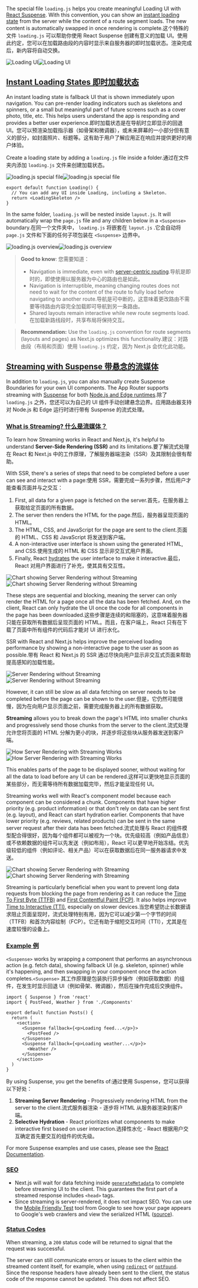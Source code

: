 The special file `loading.js` helps you create meaningful Loading UI with [React Suspense](https://react.dev/reference/react/Suspense). With this convention, you can show an [instant loading state](#instant-loading-states) from the server while the content of a route segment loads. The new content is automatically swapped in once rendering is complete.这个特殊的文件 `loading.js` 可以帮助你使用 React Suspense 创建有意义的加载 UI。使用此约定，您可以在加载路由段的内容时显示来自服务器的即时加载状态。渲染完成后，新内容将自动交换。

![Loading UI](https://nextjs.org/_next/image?url=%2Fdocs%2Flight%2Floading-ui.png\&w=3840\&q=75\&dpl=dpl_6jgZkA1aPHMzMLgPhXqA9RmLmMXZ)![Loading UI](https://nextjs.org/_next/image?url=%2Fdocs%2Fdark%2Floading-ui.png\&w=3840\&q=75\&dpl=dpl_6jgZkA1aPHMzMLgPhXqA9RmLmMXZ)

## [Instant Loading States 即时加载状态](#instant-loading-states)

An instant loading state is fallback UI that is shown immediately upon navigation. You can pre-render loading indicators such as skeletons and spinners, or a small but meaningful part of future screens such as a cover photo, title, etc. This helps users understand the app is responding and provides a better user experience.即时加载状态是在导航时立即显示的回退 UI。您可以预渲染加载指示器（如骨架和微调器），或未来屏幕的一小部分但有意义的部分，如封面照片、标题等。这有助于用户了解应用正在响应并提供更好的用户体验。

Create a loading state by adding a `loading.js` file inside a folder.通过在文件夹内添加 `loading.js` 文件来创建加载状态。

![loading.js special file](https://nextjs.org/_next/image?url=%2Fdocs%2Flight%2Floading-special-file.png\&w=3840\&q=75\&dpl=dpl_6jgZkA1aPHMzMLgPhXqA9RmLmMXZ)![loading.js special file](https://nextjs.org/_next/image?url=%2Fdocs%2Fdark%2Floading-special-file.png\&w=3840\&q=75\&dpl=dpl_6jgZkA1aPHMzMLgPhXqA9RmLmMXZ)

```
export default function Loading() {
  // You can add any UI inside Loading, including a Skeleton.
  return <LoadingSkeleton />
}
```

<!-- -->

In the same folder, `loading.js` will be nested inside `layout.js`. It will automatically wrap the `page.js` file and any children below in a `<Suspense>` boundary.在同一个文件夹中， `loading.js` 将嵌套在 `layout.js` .它会自动将 `page.js` 文件和下面的任何子项包装在 `<Suspense>` 边界中。

![loading.js overview](https://nextjs.org/_next/image?url=%2Fdocs%2Flight%2Floading-overview.png\&w=3840\&q=75\&dpl=dpl_6jgZkA1aPHMzMLgPhXqA9RmLmMXZ)![loading.js overview](https://nextjs.org/_next/image?url=%2Fdocs%2Fdark%2Floading-overview.png\&w=3840\&q=75\&dpl=dpl_6jgZkA1aPHMzMLgPhXqA9RmLmMXZ)

> **Good to know**: 您需要知道：
>
> * Navigation is immediate, even with [server-centric routing](https://nextjs.org/docs/app/building-your-application/routing/linking-and-navigating#how-routing-and-navigation-works).导航是即时的，即使使用以服务器为中心的路由也是如此。
> * Navigation is interruptible, meaning changing routes does not need to wait for the content of the route to fully load before navigating to another route.导航是可中断的，这意味着更改路由不需要等待路由内容完全加载即可导航到另一条路由。
> * Shared layouts remain interactive while new route segments load.在加载新路线段时，共享布局将保持交互。

> **Recommendation:** Use the `loading.js` convention for route segments (layouts and pages) as Next.js optimizes this functionality.建议：对路由段（布局和页面）使用 `loading.js` 约定，因为 Next.js 会优化此功能。

## [Streaming with Suspense 带悬念的流媒体](#streaming-with-suspense)

In addition to `loading.js`, you can also manually create Suspense Boundaries for your own UI components. The App Router supports streaming with [Suspense](https://react.dev/reference/react/Suspense) for both [Node.js and Edge runtimes](https://nextjs.org/docs/app/building-your-application/rendering/edge-and-nodejs-runtimes).除了 `loading.js` 之外，您还可以为自己的 UI 组件手动创建悬念边界。应用路由器支持对 Node.js 和 Edge 运行时进行带有 Suspense 的流式处理。

### [What is Streaming? 什么是流媒体？](#what-is-streaming)

To learn how Streaming works in React and Next.js, it's helpful to understand **Server-Side Rendering (SSR)** and its limitations.要了解流式处理在 React 和 Next.js 中的工作原理，了解服务器端渲染（SSR）及其限制会很有帮助。

With SSR, there's a series of steps that need to be completed before a user can see and interact with a page:使用 SSR，需要完成一系列步骤，然后用户才能查看页面并与之交互：

1. First, all data for a given page is fetched on the server.首先，在服务器上获取给定页面的所有数据。
2. The server then renders the HTML for the page.然后，服务器呈现页面的 HTML。
3. The HTML, CSS, and JavaScript for the page are sent to the client.页面的 HTML、CSS 和 JavaScript 将发送到客户端。
4. A non-interactive user interface is shown using the generated HTML, and CSS.使用生成的 HTML 和 CSS 显示非交互式用户界面。
5. Finally, React [hydrates](https://react.dev/reference/react-dom/client/hydrateRoot#hydrating-server-rendered-html) the user interface to make it interactive.最后，React 对用户界面进行了补充，使其具有交互性。

![Chart showing Server Rendering without Streaming](https://nextjs.org/_next/image?url=%2Fdocs%2Flight%2Fserver-rendering-without-streaming-chart.png\&w=3840\&q=75\&dpl=dpl_6jgZkA1aPHMzMLgPhXqA9RmLmMXZ)![Chart showing Server Rendering without Streaming](https://nextjs.org/_next/image?url=%2Fdocs%2Fdark%2Fserver-rendering-without-streaming-chart.png\&w=3840\&q=75\&dpl=dpl_6jgZkA1aPHMzMLgPhXqA9RmLmMXZ)

These steps are sequential and blocking, meaning the server can only render the HTML for a page once all the data has been fetched. And, on the client, React can only hydrate the UI once the code for all components in the page has been downloaded.这些步骤是连续的和阻塞的，这意味着服务器只能在获取所有数据后呈现页面的 HTML。而且，在客户端上，React 只有在下载了页面中所有组件的代码后才能对 UI 进行水化。

SSR with React and Next.js helps improve the perceived loading performance by showing a non-interactive page to the user as soon as possible.带有 React 和 Next.js 的 SSR 通过尽快向用户显示非交互式页面来帮助提高感知的加载性能。

![Server Rendering without Streaming](https://nextjs.org/_next/image?url=%2Fdocs%2Flight%2Fserver-rendering-without-streaming.png\&w=3840\&q=75\&dpl=dpl_6jgZkA1aPHMzMLgPhXqA9RmLmMXZ)![Server Rendering without Streaming](https://nextjs.org/_next/image?url=%2Fdocs%2Fdark%2Fserver-rendering-without-streaming.png\&w=3840\&q=75\&dpl=dpl_6jgZkA1aPHMzMLgPhXqA9RmLmMXZ)

However, it can still be slow as all data fetching on server needs to be completed before the page can be shown to the user.但是，它仍然可能很慢，因为在向用户显示页面之前，需要完成服务器上的所有数据获取。

**Streaming** allows you to break down the page's HTML into smaller chunks and progressively send those chunks from the server to the client.流式处理允许您将页面的 HTML 分解为更小的块，并逐步将这些块从服务器发送到客户端。

![How Server Rendering with Streaming Works](https://nextjs.org/_next/image?url=%2Fdocs%2Flight%2Fserver-rendering-with-streaming.png\&w=3840\&q=75\&dpl=dpl_6jgZkA1aPHMzMLgPhXqA9RmLmMXZ)![How Server Rendering with Streaming Works](https://nextjs.org/_next/image?url=%2Fdocs%2Fdark%2Fserver-rendering-with-streaming.png\&w=3840\&q=75\&dpl=dpl_6jgZkA1aPHMzMLgPhXqA9RmLmMXZ)

This enables parts of the page to be displayed sooner, without waiting for all the data to load before any UI can be rendered.这样可以更快地显示页面的某些部分，而无需等待所有数据加载完毕，然后才能呈现任何 UI。

Streaming works well with React's component model because each component can be considered a chunk. Components that have higher priority (e.g. product information) or that don't rely on data can be sent first (e.g. layout), and React can start hydration earlier. Components that have lower priority (e.g. reviews, related products) can be sent in the same server request after their data has been fetched.流式处理与 React 的组件模型配合得很好，因为每个组件都可以被视为一个块。优先级较高（例如产品信息）或不依赖数据的组件可以先发送（例如布局），React 可以更早地开始冻结。优先级较低的组件（例如评论、相关产品）可以在获取数据后在同一服务器请求中发送。

![Chart showing Server Rendering with Streaming](https://nextjs.org/_next/image?url=%2Fdocs%2Flight%2Fserver-rendering-with-streaming-chart.png\&w=3840\&q=75\&dpl=dpl_6jgZkA1aPHMzMLgPhXqA9RmLmMXZ)![Chart showing Server Rendering with Streaming](https://nextjs.org/_next/image?url=%2Fdocs%2Fdark%2Fserver-rendering-with-streaming-chart.png\&w=3840\&q=75\&dpl=dpl_6jgZkA1aPHMzMLgPhXqA9RmLmMXZ)

Streaming is particularly beneficial when you want to prevent long data requests from blocking the page from rendering as it can reduce the [Time To First Byte (TTFB)](https://web.dev/ttfb/) and [First Contentful Paint (FCP)](https://web.dev/first-contentful-paint/). It also helps improve [Time to Interactive (TTI)](https://developer.chrome.com/en/docs/lighthouse/performance/interactive/), especially on slower devices.当您希望防止长数据请求阻止页面呈现时，流式处理特别有用，因为它可以减少第一个字节的时间（TTFB）和首次内容绘制（FCP）。它还有助于缩短交互时间（TTI），尤其是在速度较慢的设备上。

### [Example 例](#example)

`<Suspense>` works by wrapping a component that performs an asynchronous action (e.g. fetch data), showing fallback UI (e.g. skeleton, spinner) while it's happening, and then swapping in your component once the action completes.`<Suspense>` 其工作原理是包装执行异步操作（例如获取数据）的组件，在发生时显示回退 UI（例如骨架、微调器），然后在操作完成后交换组件。

```
import { Suspense } from 'react'
import { PostFeed, Weather } from './Components'
 
export default function Posts() {
  return (
    <section>
      <Suspense fallback={<p>Loading feed...</p>}>
        <PostFeed />
      </Suspense>
      <Suspense fallback={<p>Loading weather...</p>}>
        <Weather />
      </Suspense>
    </section>
  )
}
```

<!-- -->

By using Suspense, you get the benefits of:通过使用 Suspense，您可以获得以下好处：

1. **Streaming Server Rendering** - Progressively rendering HTML from the server to the client.流式服务器渲染 - 逐步将 HTML 从服务器渲染到客户端。
2. **Selective Hydration** - React prioritizes what components to make interactive first based on user interaction.选择性水化 - React 根据用户交互确定首先要交互的组件的优先级。

For more Suspense examples and use cases, please see the [React Documentation](https://react.dev/reference/react/Suspense).

### [SEO](#seo)

* Next.js will wait for data fetching inside [`generateMetadata`](https://nextjs.org/docs/app/api-reference/functions/generate-metadata) to complete before streaming UI to the client. This guarantees the first part of a streamed response includes `<head>` tags.
* Since streaming is server-rendered, it does not impact SEO. You can use the [Mobile Friendly Test](https://search.google.com/test/mobile-friendly) tool from Google to see how your page appears to Google's web crawlers and view the serialized HTML ([source](https://web.dev/rendering-on-the-web/#seo-considerations)).

### [Status Codes](#status-codes)

When streaming, a `200` status code will be returned to signal that the request was successful.

The server can still communicate errors or issues to the client within the streamed content itself, for example, when using [`redirect`](https://nextjs.org/docs/app/api-reference/functions/redirect) or [`notFound`](https://nextjs.org/docs/app/api-reference/functions/not-found). Since the response headers have already been sent to the client, the status code of the response cannot be updated. This does not affect SEO.
